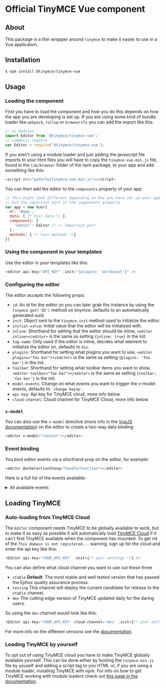 # Official TinyMCE Vue component

## About

This package is a thin wrapper around `tinymce` to make it easier to use in a Vue application. 

## Installation
```sh
$ npm install @tinymce/tinymce-vue
```

## Usage

### Loading the component

First you have to load the component and how you do this depends on how the app you are developing is set up. If you are using some kind of bundle loader like `webpack`, `rollup` or `browserify` you can add the import like this:

```js
// es modules
import Editor from '@tinymce/tinymce-vue';
// commonjs require
var Editor = require('@tinymce/tinymce-vue');
```
If you aren't using a module loader and just adding the javascript file imports to your html files you will have to copy the `tinymce-vue.min.js` file, found in the `lib/browser` folder of the npm package, to your app and add something like this:

```js
<script src="path/to/tinymce-vue.min.js"></script>
```

You can then add the editor to the `components` property of your app:

```js
// This might look different depending on how you have set up your app
// but the important part is the components property
var app = new Vue({
  el: '#app',
  data: { /* Your data */ },
  components: {
    'editor': Editor // <- Important part
  },
  methods: { /* Your methods */}
})
```

### Using the component in your templates

Use the editor in your templates like this:

```js
<editor api-key="API_KEY" :init="{plugins: 'wordcount'}" />
```

### Configuring the editor

The editor accepts the following props:
* `id`: An id for the editor so you can later grab the instance by using the `tinymce.get('ID')` method on tinymce, defaults to an automatically generated uuid. 
* `init`: Object sent to the `tinymce.init` method used to initialize the editor.
* `initial-value`: Initial value that the editor will be initialized with.
* `inline`: Shorthand for setting that the editor should be inline, `<editor inline></editor>` is the same as setting `{inline: true}` in the init.
* `tag-name`: Only used if the editor is inline, decides what element to initialize the editor on, defaults to `div`.
* `plugins`: Shorthand for setting what plugins you want to use, `<editor plugins="foo bar"></editor>` is the same as setting `{plugins: 'foo bar'}` in the init.
* `toolbar`: Shorthand for setting what toolbar items you want to show, `<editor toolbar="foo bar"></editor>` is the same as setting `{toolbar: 'foo bar'}` in the init.
* `model-events`: Change on what events you want to trigger the v-model events, defaults to `'change keyup'`. 
* `api-key`: Api key for TinyMCE cloud, more info below.
* `cloud-channel`: Cloud channel for TinyMCE Cloud, more info below.

### `v-model`

You can also use the `v-model` directive (more info in the [VueJS documentation](https://vuejs.org/v2/guide/forms.html)) on the editor to create a two-way data binding:

```js
<editor v-model="content"></editor>
```

### Event binding

You bind editor events via a shorthand prop on the editor, for example:
```js
<editor @onSelectionChang="handlerFunction"></editor>
```
Here is a full list of the events available:
<details>
<summary>All available events</summary>

* `onActivate`
* `onAddUndo`
* `onBeforeAddUndo`
* `onBeforeExecCommand`
* `onBeforeGetContent`
* `onBeforeRenderUI`
* `onBeforeSetContent`
* `onBeforePaste`
* `onBlur`
* `onChange`
* `onClearUndos`
* `onClick`
* `onContextMenu`
* `onCopy`
* `onCut`
* `onDblclick`
* `onDeactivate`
* `onDirty`
* `onDrag`
* `onDragDrop`
* `onDragEnd`
* `onDragGesture`
* `onDragOver`
* `onDrop`
* `onExecCommand`
* `onFocus`
* `onFocusIn`
* `onFocusOut`
* `onGetContent`
* `onHide`
* `onInit`
* `onKeyDown`
* `onKeyPress`
* `onKeyUp`
* `onLoadContent`
* `onMouseDown`
* `onMouseEnter`
* `onMouseLeave`
* `onMouseMove`
* `onMouseOut`
* `onMouseOver`
* `onMouseUp`
* `onNodeChange`
* `onObjectResizeStart`
* `onObjectResized`
* `onObjectSelected`
* `onPaste`
* `onPostProcess`
* `onPostRender`
* `onPreInit`
* `onPreProcess`
* `onProgressState`
* `onRedo`
* `onRemove`
* `onReset`
* `onSaveContent`
* `onSelectionChange`
* `onSetAttrib`
* `onSetContent`
* `onShow`
* `onSubmit`
* `onUndo`
* `onVisualAid`
</details>

## Loading TinyMCE
### Auto-loading from TinyMCE Cloud
The `Editor` component needs TinyMCE to be globally available to work, but to make it as easy as possible it will automatically load [TinyMCE Cloud](https://www.tinymce.com/docs/get-started-cloud/) if it can't find TinyMCE available when the component has mounted. To get rid of the `This domain is not registered...` warning, sign up for the cloud and enter the api key like this:

```js
<Editor api-key='YOUR_API_KEY' :init={/* your settings */} />
```

You can also define what cloud channel you want to use out these three
* `stable` **Default**. The most stable and well tested version that has passed the Ephox quality assurance process.
* `testing` This channel will deploy the current candidate for release to the `stable` channel.
* `dev` The cutting edge version of TinyMCE updated daily for the daring users.

So using the `dev` channel would look like this:

```js
<Editor api-key='YOUR_API_KEY' cloud-channel='dev' :init={/* your settings */} />
```

For more info on the different versions see the [documentation](https://www.tinymce.com/docs/get-started-cloud/editor-plugin-version/#devtestingandstablereleases).

### Loading TinyMCE by yourself

To opt out of using TinyMCE cloud you have to make TinyMCE globally available yourself. This can be done either by hosting the `tinymce.min.js` file by youself and adding a script tag to you HTML or, if you are using a module loader, installing TinyMCE with npm. For info on how to get TinyMCE working with module loaders check out [this page in the documentation](https://www.tinymce.com/docs/advanced/usage-with-module-loaders/).

